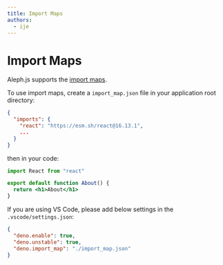 ```yaml
---
title: Import Maps
authors:
  - ije
---
```


# Import Maps

Aleph.js supports the [import maps](https://github.com/WICG/import-maps).

To use import maps, create a `import_map.json` file in your application root directory:
```json
{
  "imports": {
    "react": "https://esm.sh/react@16.13.1",
    ...
  }
}
```

then in your code:

```jsx
import React from "react"

export default function About() {
  return <h1>About</h1>
}
```

If you are using VS Code, please add below settings in the `.vscode/settings.json`:
```json
{
  "deno.enable": true,
  "deno.unstable": true,
  "deno.import_map": "./import_map.json"
}
```